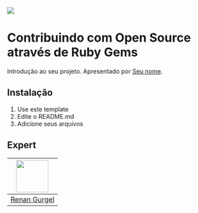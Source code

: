 <img src="https://storage.googleapis.com/golden-wind/experts-club/capa-github.svg" />

# Contribuindo com Open Source através de Ruby Gems

Introdução ao seu projeto. Apresentado por [Seu nome][1].


## Instalação

1. Use este template
2. Edite o README.md
3. Adicione seus arquivos

## Expert

| [<img src="https://github.com/gurgelrenan.png" width="75px;"/>][1] |
| :-: |
|[Renan Gurgel][1]|


[1]: https://github.com/gurgelrenan
